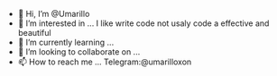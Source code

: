 - 👋 Hi, I’m @Umarillo
- 👀 I’m interested in ... I like write code not usaly code a effective and beautiful
- 🌱 I’m currently learning ...
- 💞️ I’m looking to collaborate on ...
- 📫 How to reach me ... Telegram:@umarilloxon

<!---
Umarillo/Umarillo is a ✨ special ✨ repository because its `README.md` (this file) appears on your GitHub profile.
You can click the Preview link to take a look at your changes.
--->
